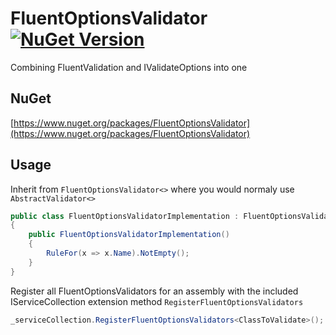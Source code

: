 # FluentOptionsValidator  [![NuGet Version](http://img.shields.io/nuget/v/FluentOptionsValidator.svg?style=flat)](https://www.nuget.org/packages/FluentOptionsValidator/)
Combining FluentValidation and IValidateOptions into one

## NuGet

[https://www.nuget.org/packages/FluentOptionsValidator](https://www.nuget.org/packages/FluentOptionsValidator)

## Usage

Inherit from `FluentOptionsValidator<>` where you would normaly use `AbstractValidator<>`

```csharp
public class FluentOptionsValidatorImplementation : FluentOptionsValidator<ClassToValidate>
{
    public FluentOptionsValidatorImplementation()
    {
        RuleFor(x => x.Name).NotEmpty();
    }
}
```

Register all FluentOptionsValidators for an assembly with the included IServiceCollection extension method `RegisterFluentOptionsValidators`

```csharp
_serviceCollection.RegisterFluentOptionsValidators<ClassToValidate>();
```
